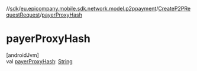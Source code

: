 //[sdk](../../../index.md)/[eu.epicompany.mobile.sdk.network.model.p2ppayment](../index.md)/[CreateP2PRequestRequest](index.md)/[payerProxyHash](payer-proxy-hash.md)

# payerProxyHash

[androidJvm]\
val [payerProxyHash](payer-proxy-hash.md): [String](https://kotlinlang.org/api/latest/jvm/stdlib/kotlin/-string/index.html)

